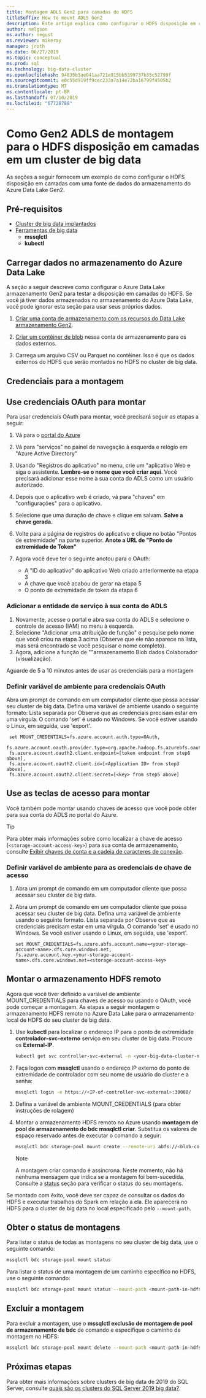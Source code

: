 ```yaml
---
title: Montagem ADLS Gen2 para camadas do HDFS
titleSuffix: How to mount ADLS Gen2
description: Este artigo explica como configurar o HDFS disposição em camadas para montar um sistema de arquivo externo do armazenamento do Azure Data Lake no HDFS em um cluster de big data do SQL Server 2019 (visualização).
author: nelgson
ms.author: negust
ms.reviewer: mikeray
manager: jroth
ms.date: 06/27/2019
ms.topic: conceptual
ms.prod: sql
ms.technology: big-data-cluster
ms.openlocfilehash: 94835b3ae041aa721e915bb5399737b35c52799f
ms.sourcegitcommit: e0c55d919ff9cec233a7a14e72ba16799f4505b2
ms.translationtype: MT
ms.contentlocale: pt-BR
ms.lasthandoff: 07/10/2019
ms.locfileid: "67728788"
---
```

# <a name="how-to-mount-adls-gen2-for-hdfs-tiering-in-a-big-data-cluster"></a>Como Gen2 ADLS de montagem para o HDFS disposição em camadas em um cluster de big data

As seções a seguir fornecem um exemplo de como configurar o HDFS disposição em camadas com uma fonte de dados do armazenamento do Azure Data Lake Gen2.

## <a name="prerequisites"></a>Pré-requisitos

- [Cluster de big data implantados](deployment-guidance.md)
- [Ferramentas de big data](deploy-big-data-tools.md)
  - **mssqlctl**
  - **kubectl**

## <a id="load"></a> Carregar dados no armazenamento do Azure Data Lake

A seção a seguir descreve como configurar o Azure Data Lake armazenamento Gen2 para testar a disposição em camadas do HDFS. Se você já tiver dados armazenados no armazenamento do Azure Data Lake, você pode ignorar esta seção para usar seus próprios dados.

1. [Criar uma conta de armazenamento com os recursos do Data Lake armazenamento Gen2](https://docs.microsoft.com/azure/storage/blobs/data-lake-storage-quickstart-create-account).

1. [Criar um contêiner de blob](https://docs.microsoft.com/azure/storage/blobs/storage-quickstart-blobs-portal) nessa conta de armazenamento para os dados externos.

1. Carrega um arquivo CSV ou Parquet no contêiner. Isso é que os dados externos do HDFS que serão montados no HDFS no cluster de big data.

## <a name="credentials-for-mounting"></a>Credenciais para a montagem

## <a name="use-oauth-credentials-to-mount"></a>Use credenciais OAuth para montar

Para usar credenciais OAuth para montar, você precisará seguir as etapas a seguir:

1. Vá para o [portal do Azure](https://portal.azure.com)
1. Vá para "serviços" no painel de navegação à esquerda e relógio em "Azure Active Directory"
1. Usando "Registros do aplicativo" no menu, crie um "aplicativo Web e siga o assistente. **Lembre-se o nome que você criar aqui**. Você precisará adicionar esse nome à sua conta do ADLS como um usuário autorizado.
1. Depois que o aplicativo web é criado, vá para "chaves" em "configurações" para o aplicativo.
1. Selecione que uma duração de chave e clique em salvam. **Salve a chave gerada.**
1.  Volte para a página de registros do aplicativo e clique no botão "Pontos de extremidade" na parte superior. **Anote a URL de "Ponto de extremidade de Token"**
1. Agora você deve ter o seguinte anotou para o OAuth:

    - A "ID do aplicativo" do aplicativo Web criado anteriormente na etapa 3
    - A chave que você acabou de gerar na etapa 5
    - O ponto de extremidade de token da etapa 6

### <a name="adding-the-service-principal-to-your-adls-account"></a>Adicionar a entidade de serviço à sua conta do ADLS

1. Novamente, acesse o portal e abra sua conta do ADLS e selecione o controle de acesso (IAM) no menu à esquerda.
1. Selecione "Adicionar uma atribuição de função" e pesquise pelo nome que você criou na etapa 3 acima (Observe que ele não aparece na lista, mas será encontrado se você pesquisar o nome completo).
1. Agora, adicione a função de ""armazenamento Blob dados Colaborador (visualização).

Aguarde de 5 a 10 minutos antes de usar as credenciais para a montagem

### <a name="set-environment-variable-for-oauth-credentials"></a>Definir variável de ambiente para credenciais OAuth

Abra um prompt de comando em um computador cliente que possa acessar seu cluster de big data. Defina uma variável de ambiente usando o seguinte formato: Lista separada por Observe que as credenciais precisam estar em uma vírgula. O comando 'set' é usado no Windows. Se você estiver usando o Linux, em seguida, use 'export'.

   ```text
    set MOUNT_CREDENTIALS=fs.azure.account.auth.type=OAuth,
    fs.azure.account.oauth.provider.type=org.apache.hadoop.fs.azurebfs.oauth2.ClientCredsTokenProvider,
    fs.azure.account.oauth2.client.endpoint=[token endpoint from step6 above],
    fs.azure.account.oauth2.client.id=[<Application ID> from step3 above],
    fs.azure.account.oauth2.client.secret=[<key> from step5 above]
   ```

## <a name="use-access-keys-to-mount"></a>Use as teclas de acesso para montar

Você também pode montar usando chaves de acesso que você pode obter para sua conta do ADLS no portal do Azure.

 > [!TIP]
   > Para obter mais informações sobre como localizar a chave de acesso (`<storage-account-access-key>`) para sua conta de armazenamento, consulte [Exibir chaves de conta e a cadeia de caracteres de conexão](/azure/storage/common/storage-account-manage#view-account-keys-and-connection-string).

### <a name="set-environment-variable-for-access-key-credentials"></a>Definir variável de ambiente para as credenciais de chave de acesso

1. Abra um prompt de comando em um computador cliente que possa acessar seu cluster de big data.

1. Abra um prompt de comando em um computador cliente que possa acessar seu cluster de big data. Defina uma variável de ambiente usando o seguinte formato. Lista separada por Observe que as credenciais precisam estar em uma vírgula. O comando 'set' é usado no Windows. Se você estiver usando o Linux, em seguida, use 'export'.

   ```text
   set MOUNT_CREDENTIALS=fs.azure.abfs.account.name=<your-storage-account-name>.dfs.core.windows.net,
   fs.azure.account.key.<your-storage-account-name>.dfs.core.windows.net=<storage-account-access-key>
   ```

## <a id="mount"></a> Montar o armazenamento HDFS remoto

Agora que você tiver definido a variável de ambiente MOUNT_CREDENTIALS para chaves de acesso ou usando o OAuth, você pode começar a montagem. As etapas a seguir montagem o armazenamento HDFS remoto no Azure Data Lake para o armazenamento local de HDFS do seu cluster de big data.

1. Use **kubectl** para localizar o endereço IP para o ponto de extremidade **controlador-svc-externo** serviço em seu cluster de big data. Procure os **External-IP**.

   ```bash
   kubectl get svc controller-svc-external -n <your-big-data-cluster-name>
   ```

1. Faça logon com **mssqlctl** usando o endereço IP externo do ponto de extremidade de controlador com seu nome de usuário do cluster e a senha:

   ```bash
   mssqlctl login -e https://<IP-of-controller-svc-external>:30080/
   ```
1. Defina a variável de ambiente MOUNT_CREDENTIALS (para obter instruções de rolagem)

1. Montar o armazenamento HDFS remoto no Azure usando **montagem de pool de armazenamento do bdc mssqlctl criar**. Substitua os valores de espaço reservado antes de executar o comando a seguir:

   ```bash
   mssqlctl bdc storage-pool mount create --remote-uri abfs://<blob-container-name>@<storage-account-name>.dfs.core.windows.net/ --mount-path /mounts/<mount-name>
   ```

   > [!NOTE]
   > A montagem criar comando é assíncrona. Neste momento, não há nenhuma mensagem que indica se a montagem foi bem-sucedida. Consulte a [status](#status) seção para verificar o status do seu montagens.

Se montado com êxito, você deve ser capaz de consultar os dados do HDFS e executar trabalhos do Spark em relação a ela. Ele aparecerá no HDFS para o cluster de big data no local especificado pelo `--mount-path`.

## <a id="status"></a> Obter o status de montagens

Para listar o status de todas as montagens no seu cluster de big data, use o seguinte comando:

```bash
mssqlctl bdc storage-pool mount status
```

Para listar o status de uma montagem de um caminho específico no HDFS, use o seguinte comando:

```bash
mssqlctl bdc storage-pool mount status --mount-path <mount-path-in-hdfs>
```

## <a id="delete"></a> Excluir a montagem

Para excluir a montagem, use o **mssqlctl exclusão de montagem de pool de armazenamento de bdc** de comando e especifique o caminho de montagem no HDFS:

```bash
mssqlctl bdc storage-pool mount delete --mount-path <mount-path-in-hdfs>
```

## <a name="next-steps"></a>Próximas etapas

Para obter mais informações sobre clusters de big data de 2019 do SQL Server, consulte [quais são os clusters do SQL Server 2019 big data?](big-data-cluster-overview.md).

